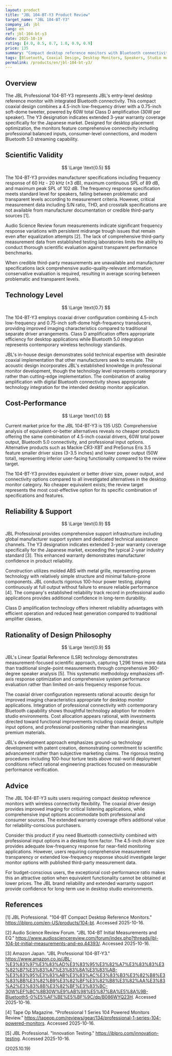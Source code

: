 ```yaml
---
layout: product
title: "JBL 104-BT-Y3 Product Review"
target_name: "JBL 104-BT-Y3"
company_id: jbl
lang: en
ref: jbl-104-bt-y3
date: 2025-10-19
rating: [4.0, 0.5, 0.7, 1.0, 0.9, 0.9]
price: 135
summary: "Compact desktop reference monitors with Bluetooth connectivity offering solid technical implementation and exceptional cost-performance despite limited measurement transparency."
tags: [Bluetooth, Coaxial Design, Desktop Monitors, Speakers, Studio monitors]
permalink: /products/en/jbl-104-bt-y3/
---
```

## Overview

The JBL Professional 104-BT-Y3 represents JBL's entry-level desktop reference monitor with integrated Bluetooth connectivity. This compact coaxial design combines a 4.5-inch low-frequency driver with a 0.75-inch soft-dome tweeter, powered by 60W total Class D amplification (30W per speaker). The Y3 designation indicates extended 3-year warranty coverage specifically for the Japanese market. Designed for desktop placement optimization, the monitors feature comprehensive connectivity including professional balanced inputs, consumer-level connections, and modern Bluetooth 5.0 streaming capability.

## Scientific Validity

$$ \Large \text{0.5} $$

The 104-BT-Y3 provides manufacturer specifications including frequency response of 60 Hz - 20 kHz (±3 dB), maximum continuous SPL of 89 dB, and maximum peak SPL of 102 dB. The frequency response specification meets standard level for speakers, falling between problematic and transparent levels according to measurement criteria. However, critical measurement data including S/N ratio, THD, and crosstalk specifications are not available from manufacturer documentation or credible third-party sources [1].

Audio Science Review forum measurements indicate significant frequency response variations with persistent midrange trough issues that remain even after equalization attempts [2]. The lack of comprehensive third-party measurement data from established testing laboratories limits the ability to conduct thorough scientific evaluation against transparent performance benchmarks.

When credible third-party measurements are unavailable and manufacturer specifications lack comprehensive audio-quality-relevant information, conservative evaluation is required, resulting in average scoring between problematic and transparent levels.

## Technology Level

$$ \Large \text{0.7} $$

The 104-BT-Y3 employs coaxial driver configuration combining 4.5-inch low-frequency and 0.75-inch soft-dome high-frequency transducers, providing improved imaging characteristics compared to traditional separate driver arrangements. Class D amplification offers appropriate efficiency for desktop applications while Bluetooth 5.0 integration represents contemporary wireless technology standards.

JBL's in-house design demonstrates solid technical expertise with desirable coaxial implementation that other manufacturers seek to emulate. The acoustic design incorporates JBL's established knowledge in professional monitor development, though the technology level represents contemporary rather than cutting-edge implementation. The combination of analog amplification with digital Bluetooth connectivity shows appropriate technology integration for the intended desktop monitor application.

## Cost-Performance

$$ \Large \text{1.0} $$

Current market price for the JBL 104-BT-Y3 is 135 USD. Comprehensive analysis of equivalent-or-better alternatives reveals no cheaper products offering the same combination of 4.5-inch coaxial drivers, 60W total power output, Bluetooth 5.0 connectivity, and professional input options. Alternative products such as Mackie CR3-XBT and PreSonus Eris 3.5 feature smaller driver sizes (3-3.5 inches) and lower power output (50W total), representing inferior user-facing functionality compared to the review target.

The 104-BT-Y3 provides equivalent or better driver size, power output, and connectivity options compared to all investigated alternatives in the desktop monitor category. No cheaper equivalent exists; the review target represents the most cost-effective option for its specific combination of specifications and features.

## Reliability & Support

$$ \Large \text{0.9} $$

JBL Professional provides comprehensive support infrastructure including global manufacturer support system and dedicated technical assistance channels. The Y3 designation indicates extended 3-year warranty coverage specifically for the Japanese market, exceeding the typical 2-year industry standard [3]. This enhanced warranty demonstrates manufacturer confidence in product reliability.

Construction utilizes molded ABS with metal grille, representing proven technology with relatively simple structure and minimal failure-prone components. JBL conducts rigorous 100-hour power testing, playing continuously at full output without failure to ensure reliable performance [4]. The company's established reliability track record in professional audio applications provides additional confidence in long-term durability.

Class D amplification technology offers inherent reliability advantages with efficient operation and reduced heat generation compared to traditional amplifier classes.

## Rationality of Design Philosophy

$$ \Large \text{0.9} $$

JBL's Linear Spatial Reference (LSR) technology demonstrates measurement-focused scientific approach, capturing 1,296 times more data than traditional single-point measurements through comprehensive 360-degree speaker analysis [5]. This systematic methodology emphasizes off-axis response optimization and comprehensive system performance evaluation rather than limited on-axis frequency response focus.

The coaxial driver configuration represents rational acoustic design for improved imaging characteristics appropriate for desktop monitor applications. Integration of professional connectivity with contemporary Bluetooth capability shows thoughtful technology adoption for modern studio environments. Cost allocation appears rational, with investments directed toward functional improvements including coaxial design, multiple input options, and professional positioning rather than meaningless premium materials.

JBL's development approach emphasizes ground-up technology development with patent creation, demonstrating commitment to scientific advancement rather than subjective marketing claims. The rigorous testing procedures including 100-hour torture tests above real-world deployment conditions reflect rational engineering practices focused on measurable performance verification.

## Advice

The JBL 104-BT-Y3 suits users requiring compact desktop reference monitors with wireless connectivity flexibility. The coaxial driver design provides improved imaging for critical listening applications, while comprehensive input options accommodate both professional and consumer sources. The extended warranty coverage offers additional value for reliability-conscious purchasers.

Consider this product if you need Bluetooth connectivity combined with professional input options in a desktop form factor. The 4.5-inch driver size provides adequate low-frequency response for near-field monitoring applications. However, users requiring comprehensive measurement transparency or extended low-frequency response should investigate larger monitor options with published third-party measurement data.

For budget-conscious users, the exceptional cost-performance ratio makes this an attractive option when equivalent functionality cannot be obtained at lower prices. The JBL brand reliability and extended warranty support provide confidence for long-term use in desktop studio environments.

## References

[1] JBL Professional. "104-BT Compact Desktop Reference Monitors." https://jblpro.com/en-US/products/104-bt. Accessed 2025-10-16.

[2] Audio Science Review Forum. "JBL 104-BT Initial Measurements and EQ." https://www.audiosciencereview.com/forum/index.php?threads/jbl-104-bt-initial-measurements-and-eq.44393/. Accessed 2025-10-16.

[3] Amazon Japan. "JBL Professional 104-BT-Y3." https://www.amazon.co.jp/JBL-%E3%83%97%E3%83%AD%E3%83%95%E3%82%A7%E3%83%83%E3%82%B7%E3%83%A7%E3%83%8A%E3%83%AB-%E3%83%95%E3%83%AB%E3%83%AC%E3%83%B3%E3%82%B8%E3%83%BB%E3%82%B9%E3%82%BF%E3%82%B8%E3%82%AA%E3%83%A2%E3%83%8B%E3%82%BF%E3%83%BC-30W%EF%BC%8B30W%E9%AB%98%E5%87%BA%E5%8A%9B-Bluetooth5-0%E5%AF%BE%E5%BF%9C/dp/B086WYQ23H. Accessed 2025-10-16.

[4] Tape Op Magazine. "Professional 1 Series 104 Powered Monitors Review." https://tapeop.com/reviews/gear/134/professional-1-series-104-powered-monitors. Accessed 2025-10-16.

[5] JBL Professional. "Innovation Testing." https://jblpro.com/innovation-testing. Accessed 2025-10-16.

(2025.10.19)